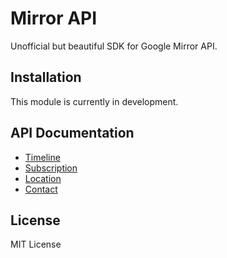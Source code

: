 Mirror API
==========

Unofficial but beautiful SDK for Google Mirror API.

## Installation

This module is currently in development.

## API Documentation

- [Timeline](doc/timeline.md)
- [Subscription](doc/subscription.md)
- [Location](doc/location.md)
- [Contact](doc/contact.md)

## License

MIT License
